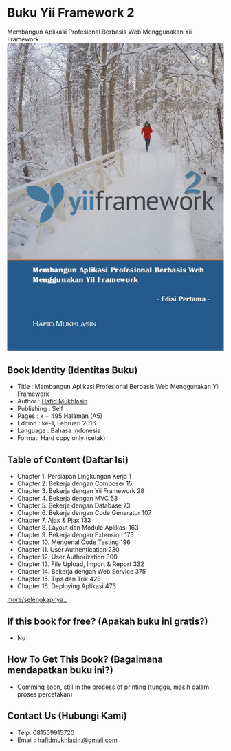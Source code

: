 # Buku Yii Framework 2
Membangun Aplikasi Profesional Berbasis Web Menggunakan Yii Framework
![cover buku](images/cover.jpg)

## Book Identity (Identitas Buku)
- Title : Membangun Aplikasi Profesional Berbasis Web Menggunakan Yii Framework
- Author : [Hafid Mukhlasin](http://hafidmukhlasin.com)
- Publishing : Self
- Pages : x + 495 Halaman (A5)
- Edition : ke-1, Februari 2016
- Language : Bahasa Indonesia
- Format: Hard copy only (cetak)

## Table of Content (Daftar Isi)

- Chapter 1. Persiapan Lingkungan Kerja	1
- Chapter 2. Bekerja dengan Composer	15
- Chapter 3. Bekerja dengan Yii Framework	28
- Chapter 4. Bekerja dengan MVC	53
- Chapter 5. Bekerja dengan Database	73
- Chapter 6. Bekerja dengan Code Generator	107
- Chapter 7. Ajax & Pjax	133
- Chapter 8. Layout dan Module Aplikasi	163
- Chapter 9. Bekerja dengan Extension	175
- Chapter 10. Mengenal Code Testing	196
- Chapter 11. User Authentication	230
- Chapter 12. User Authorization	300
- Chapter 13. File Upload, Import & Report	332
- Chapter 14. Bekerja dengan Web Service	375
- Chapter 15. Tips dan Trik	428
- Chapter 16. Deploying Aplikasi	473

[more/selengkapnya..](TOC.md)

## If this book for free? (Apakah buku ini gratis?)
- No

## How To Get This Book? (Bagaimana mendapatkan buku ini?)
- Comming soon, still in the process of printing (tunggu, masih dalam proses percetakan)

## Contact Us (Hubungi Kami)
- Telp. 081559915720
- Email : hafidmukhlasin.@gmail.com
